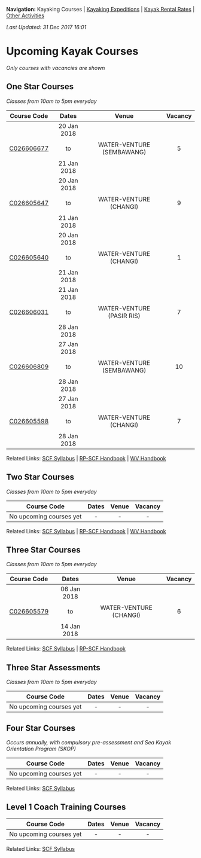 **Navigation:** Kayaking Courses &#124; [Kayaking Expeditions](expedition) &#124; [Kayak Rental Rates](rental) &#124; [Other Activities](activity)

_Last Updated: 31 Dec 2017 16:01_
# Upcoming Kayak Courses
_Only courses with vacancies are shown_

## One Star Courses
_Classes from 10am to 5pm everyday_

Course Code | Dates | Venue | Vacancy 
:---: | :---: | :---: | :---: 
[C026606677](https://www.onepa.sg/class/details/c026606677)|20 Jan 2018<br/><br/>to<br/><br/>21 Jan 2018|WATER-VENTURE (SEMBAWANG)|5
[C026605647](https://www.onepa.sg/class/details/c026605647)|20 Jan 2018<br/><br/>to<br/><br/>21 Jan 2018|WATER-VENTURE (CHANGI)|9
[C026605640](https://www.onepa.sg/class/details/c026605640)|20 Jan 2018<br/><br/>to<br/><br/>21 Jan 2018|WATER-VENTURE (CHANGI)|1
[C026606031](https://www.onepa.sg/class/details/c026606031)|21 Jan 2018<br/><br/>to<br/><br/>28 Jan 2018|WATER-VENTURE (PASIR RIS)|7
[C026606809](https://www.onepa.sg/class/details/c026606809)|27 Jan 2018<br/><br/>to<br/><br/>28 Jan 2018|WATER-VENTURE (SEMBAWANG)|10
[C026605598](https://www.onepa.sg/class/details/c026605598)|27 Jan 2018<br/><br/>to<br/><br/>28 Jan 2018|WATER-VENTURE (CHANGI)|7

Related Links:
[SCF Syllabus](http://scf.org.sg/menu-parent-courses/menu-parent-recreation-kayaking/menu-parent-personal-stars-award/1-star-award/) &#124; [RP-SCF Handbook](http://scf.org.sg/RC6/hidden_content_scf/uploads/2014/11/RP-SCF-1-Star-Handbook.pdf) &#124; [WV Handbook](https://github.com/davidloke/Paddle-SG/raw/master/handbook/wv-1star-handbook.pdf)

## Two Star Courses
_Classes from 10am to 5pm everyday_

Course Code | Dates | Venue | Vacancy 
:---: | :---: | :---: | :---: 
No upcoming courses yet|-|-|-

Related Links:
[SCF Syllabus](http://scf.org.sg/menu-parent-courses/menu-parent-recreation-kayaking/menu-parent-personal-stars-award/2-star-award/) &#124; [RP-SCF Handbook](http://scf.org.sg/RC6/hidden_content_scf/uploads/2014/11/RP-SCF-2-Star-Handbook.pdf) &#124; [WV Handbook](https://github.com/davidloke/Paddle-SG/raw/master/handbook/wv-2star-handbook.pdf)

## Three Star Courses
_Classes from 10am to 5pm everyday_

Course Code | Dates | Venue | Vacancy 
:---: | :---: | :---: | :---: 
[C026605579](https://www.onepa.sg/class/details/c026605579)|06 Jan 2018<br/><br/>to<br/><br/>14 Jan 2018|WATER-VENTURE (CHANGI)|6

Related Links:
[SCF Syllabus](http://scf.org.sg/menu-parent-courses/menu-parent-recreation-kayaking/menu-parent-personal-stars-award/3-star-award/) &#124; [RP-SCF Handbook](http://scf.org.sg/RC6/hidden_content_scf/uploads/2014/11/RP-SCF-3-Star-Handbook.pdf)

## Three Star Assessments
_Classes from 10am to 5pm everyday_

Course Code | Dates | Venue | Vacancy 
:---: | :---: | :---: | :---: 
No upcoming courses yet|-|-|-


## Four Star Courses
_Occurs annually, with compulsory pre-assessment and Sea Kayak Orientation Program (SKOP)_

Course Code | Dates | Venue | Vacancy 
:---: | :---: | :---: | :---: 
No upcoming courses yet|-|-|-

Related Links:
[SCF Syllabus](http://scf.org.sg/menu-parent-courses/menu-parent-recreation-kayaking/menu-parent-personal-stars-award/4-star-award-riversea/)

## Level 1 Coach Training Courses

Course Code | Dates | Venue | Vacancy 
:---: | :---: | :---: | :---: 
No upcoming courses yet|-|-|-

Related Links:
[SCF Syllabus](http://scf.org.sg/menu-parent-courses/menu-parent-coaching-course/menu-parent-recreational/coaching-level-1-r/)

